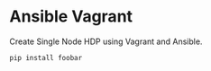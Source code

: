 # Ansible Vagrant
Create Single Node HDP using Vagrant and Ansible.

```bash
pip install foobar
```
